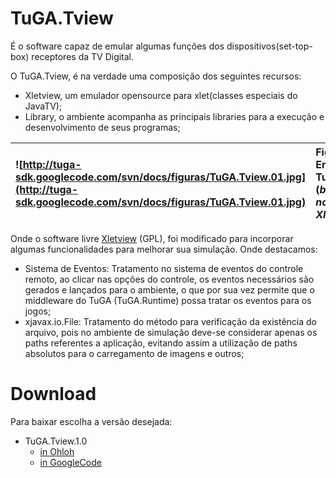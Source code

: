 # TuGA.Tview #
É o software capaz de emular algumas funções dos dispositivos(set-top-box) receptores da TV Digital.

O TuGA.Tview, é na verdade uma composição dos seguintes recursos:
  * Xletview, um emulador opensource para xlet(classes especiais do JavaTV);
  * Library, o ambiente acompanha as principais libraries para a execução e desenvolvimento de seus programas;

| ![http://tuga-sdk.googlecode.com/svn/docs/figuras/TuGA.Tview.01.jpg](http://tuga-sdk.googlecode.com/svn/docs/figuras/TuGA.Tview.01.jpg) | Figura 1. Emulador TuGA.Tview (_baseado no Xletview_) |
|:----------------------------------------------------------------------------------------------------------------------------------------|:------------------------------------------------------|

Onde o software livre [Xletview](http://xletview.sourceforge.net) (GPL), foi modificado para incorporar algumas funcionalidades para melhorar sua simulação. Onde destacamos:

  * Sistema de Eventos: Tratamento no sistema de eventos do controle remoto, ao clicar nas opções do controle, os eventos necessários são gerados e lançados para o ambiente, o que por sua vez permite que o middleware do TuGA (TuGA.Runtime) possa tratar os eventos para os jogos;
  * xjavax.io.File: Tratamento do método para verificação da existência do arquivo, pois no ambiente de simulação deve-se considerar apenas os paths referentes a aplicação, evitando assim a utilização de paths absolutos para o carregamento de imagens e outros;


# Download #
Para baixar escolha a versão desejada:

  * TuGA.Tview.1.0
    * [in Ohloh](https://www.ohloh.net/projects/tuga/download?package=TuGA.Tview&release=v1.0)
    * [in GoogleCode](http://tuga-sdk.googlecode.com/files/TuGA.Tview.1.0.bin.all.zip)